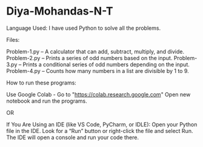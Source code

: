 # Diya-Mohandas-N-T

Language Used:
I have used Python  to solve all the problems.

Files:

Problem-1.py – A calculator that can add, subtract, multiply, and divide.
Problem-2.py – Prints a series of odd numbers based on the input.
Problem-3.py – Prints a conditional series of odd numbers depending on the input.
Problem-4.py – Counts how many numbers in a list are divisible by 1 to 9.

How to run these programs:

Use Google Colab - 
Go to "https://colab.research.google.com"
Open new notebook and run the programs.

OR 

If You Are Using an IDE (like VS Code, PyCharm, or IDLE):
Open your Python file in the IDE.
Look for a “Run” button or right-click the file and select Run.
The IDE will open a console and run your code there.

